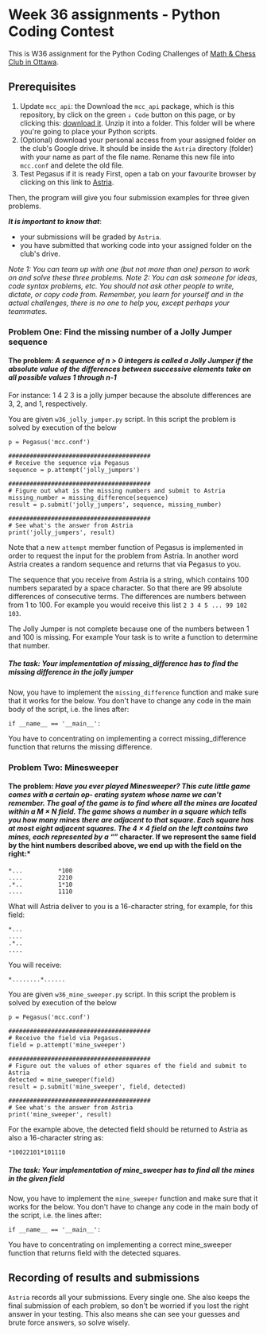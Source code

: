 # Week 36 assignments - Python Coding Contest

This is W36 assignment for the Python Coding Challenges of [Math & Chess Club in Ottawa](https://online2learn.wordpress.com/).

## Prerequisites
1. Update `mcc_api`: the Download the `mcc_api` package, which is this repository, by click on the green `↓ Code` button on this page, or by clicking this: [download it](https://github.com/nghia71/mcc_api/archive/master.zip). Unzip it into a folder. This folder will be where you're going to place your Python scripts.
2. (Optional) download your personal access from your assigned folder on the club's Google drive. It should be inside the `Astria` directory (folder) with your name as part of the file name. Rename this new file into `mcc.conf` and delete the old file.
3. Test Pegasus if it is ready
First, open a tab on your favourite browser by clicking on this link to [Astria](http://206.47.13.10:8080).

Then, the program will give you four submission examples for three given problems.

***It is important to know that***:
- your submissions will be graded by `Astria`.
- you have submitted that working code into your assigned folder on the club's drive.

*Note 1: You can team up with one (but not more than one) person to work on and solve these three problems.*
*Note 2: You can ask someone for ideas, code syntax problems, etc. You should not ask other people to write, dictate, or copy code from. Remember, you learn for yourself and in the actual challenges, there is no one to help you, except perhaps your teammates.*

### Problem One: Find the missing number of a Jolly Jumper sequence
#### The problem: *A sequence of n > 0 integers is called a Jolly Jumper if the absolute value of the differences between successive elements take on all possible values 1 through n-1*

For instance: 1 4 2 3 is a jolly jumper because the absolute differences are 3, 2, and 1, respectively.

You are given `w36_jolly_jumper.py` script. In this script the problem is solved by execution of the below

    p = Pegasus('mcc.conf')

    ########################################
    # Receive the sequence via Pegasus
    sequence = p.attempt('jolly_jumpers')

    ########################################
    # Figure out what is the missing numbers and submit to Astria
    missing_number = missing_difference(sequence)
    result = p.submit('jolly_jumpers', sequence, missing_number)

    ########################################
    # See what's the answer from Astria
    print('jolly_jumpers', result)

Note that a new `attempt` member function of Pegasus is implemented in order to request the input for the problem from Astria. In another word Astria creates a random sequence and returns that via Pegasus to you.

The sequence that you receive from Astria is a string, which contains 100 numbers separated by a space character. So that there are 99 absolute differences of consecutive terms. The differences are numbers between from 1 to 100. For example  you would receive this list `2 3 4 5 ... 99 102 103`.

The Jolly Jumper is not complete because one of the numbers between 1 and 100 is missing. For example Your task is to write a function to determine that number.

##### The task: *Your implementation of missing_difference has to find the missing difference in the jolly jumper*

Now, you have to implement the `missing_difference` function and make sure that it works for the below. You don't have to change any code in the main body of the script, i.e. the lines after:

    if __name__ == '__main__':

You have to concentrating on implementing a correct missing_difference function that returns the missing difference.

### Problem Two: Minesweeper
#### The problem: ***Have you ever played Minesweeper? This cute little game comes with a certain op- erating system whose name we can’t remember. The goal of the game is to find where all the mines are located within a M × N field. The game shows a number in a square which tells you how many mines there are adjacent to that square. Each square has at most eight adjacent squares. The 4 × 4 field on the left contains two mines, each represented by a “*” character. If we represent the same field by the hint numbers described above, we end up with the field on the right:***

    *...          *100
    ....          2210
    .*..          1*10
    ....          1110

What will Astria deliver to you is a 16-character string, for example, for this field:

    *...
    ....
    .*..
    ....

You will receive:

    *........*......

You are given `w36_mine_sweeper.py` script. In this script the problem is solved by execution of the below

    p = Pegasus('mcc.conf')

    ########################################
    # Receive the field via Pegasus.
    field = p.attempt('mine_sweeper')

    ########################################
    # Figure out the values of other squares of the field and submit to Astria
    detected = mine_sweeper(field)
    result = p.submit('mine_sweeper', field, detected)

    ########################################
    # See what's the answer from Astria
    print('mine_sweeper', result)

For the example above, the detected field should be returned to Astria as also a 16-character string as:

    *10022101*101110

##### The task: *Your implementation of mine_sweeper has to find all the mines in the given field*

Now, you have to implement the `mine_sweeper` function and make sure that it works for the below. You don't have to change any code in the main body of the script, i.e. the lines after:

    if __name__ == '__main__':

You have to concentrating on implementing a correct mine_sweeper function that returns field with the detected squares.

## Recording of results and submissions
`Astria` records all your submissions. Every single one. She also keeps the final submission of each problem, so don't be worried if you lost the right answer in your testing. This also means she can see your guesses and brute force answers, so solve wisely.
